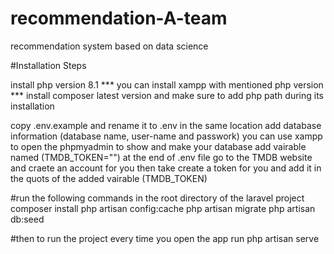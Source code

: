 # recommendation-A-team
recommendation system based on data science

#Installation Steps

install php version 8.1 *** you can install xampp with mentioned php version ***
install composer latest version and make sure to add php path during its installation

copy .env.example and rename it to .env in the same location
add database information (database name, user-name and passwork) you can use xampp to open the phpmyadmin to show and make your database
add vairable named (TMDB_TOKEN="") at the end of .env file
go to the TMDB website and craete an account for you then take create a token for you and add it in the quots of the added vairable (TMDB_TOKEN)

#run the following commands in the root directory of the laravel project
composer install
php artisan config:cache
php artisan migrate
php artisan db:seed

#then to run the project every time you open the app run 
php artisan serve
